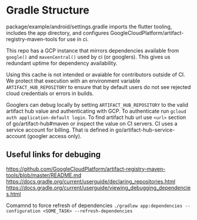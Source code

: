 # Gradle Structure

package/example/android/settings.gradle imports the flutter tooling, includes the app directory, and configures GoogleCloudPlatform/artifact-registry-maven-tools for use in ci.

This repo has a GCP instance that mirrors dependencies available from `google()` and `mavenCentral()` used by ci (or googlers). This gives us redundant uptime for dependency availability.

Using this cache is not intended or avaiable for contributors outside of CI. We protect that execution with an environment variable `ARTIFACT_HUB_REPOSITORY` to ensure that by default users do not see rejected cloud credentials or errors in builds.

Googlers can debug locally by setting `ARTIFACT_HUB_REPOSITORY` to the valid artifact hub value and authenticating with GCP. To authenticate run `gcloud auth application-default login`. To find artifact hub url use `<url>` section of go/artifact-hub#maven or inspect the value on CI servers. CI uses a service account for billing. That is defined in go/artifact-hub-service-account (googler access only).

## Useful links for debuging
https://github.com/GoogleCloudPlatform/artifact-registry-maven-tools/blob/master/README.md
https://docs.gradle.org/current/userguide/declaring_repositories.html
https://docs.gradle.org/current/userguide/viewing_debugging_dependencies.html

Comamnd to force refresh of dependencies `./gradlew app:dependencies --configuration <SOME_TASK> --refresh-dependencies`